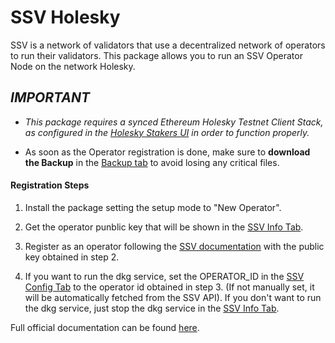 # SSV Holesky

SSV is a network of validators that use a decentralized network of operators to run their validators. This package allows you to run an SSV Operator Node on the network Holesky.

## _**IMPORTANT**_

- _This package requires a synced Ethereum Holesky Testnet Client Stack, as configured in the [Holesky Stakers UI](http://my.dappnode/stakers/holesky) in order to function properly._

- As soon as the Operator registration is done, make sure to **download the Backup** in the [Backup tab](http://my.dappnode/packages/my/ssv-holesky.dnp.dappnode.eth/backup) to avoid losing any critical files.

#### Registration Steps

1. Install the package setting the setup mode to "New Operator".

2. Get the operator punblic key that will be shown in the [SSV Info Tab](http://my.dappnode/packages/my/ssv-holesky.dnp.dappnode.eth/info).

3. Register as an operator following the [SSV documentation](https://docs.ssv.network/operator-user-guides/operator-management/registration) with the public key obtained in step 2.

4. If you want to run the dkg service, set the OPERATOR_ID in the [SSV Config Tab](http://my.dappnode/packages/my/ssv-holesky.dnp.dappnode.eth/config) to the operator id obtained in step 3. (If not manually set, it will be automatically fetched from the SSV API). If you don't want to run the dkg service, just stop the dkg service in the [SSV Info Tab](http://my.dappnode/packages/my/ssv-holesky.dnp.dappnode.eth/info).

Full official documentation can be found [here](https://docs.ssv.network/learn/introduction).
